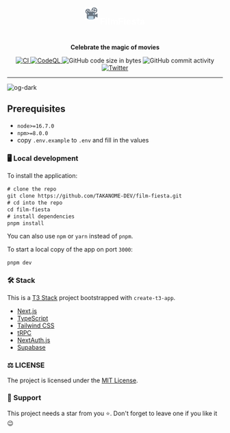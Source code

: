 <div align="center">
  <h2 style="display:flex;justify-content:center;color:white;">
    <img src="./public/film-fiesta.png" alt="FilmFiesta Logo" width="30px" height="30px" />
    <p style="margin-left:5px;">FilmFiesta</p>
  </h2>
  <strong>Celebrate the magic of movies</strong>
</div>
<p align="center">
  <a href="https://github.com/takanome-dev/film-fiesta/actions/workflows/ci.yml">
    <img src="https://github.com/takanome-dev/film-fiesta/actions/workflows/dev.yml/badge.svg" alt="CI" style="max-width: 100%;">
  </a>
  <a href="https://github.com/takanome-dev/film-fiesta/actions/workflows/codeql-analysis.yml">
    <img src="https://github.com/takanome-dev/film-fiesta/actions/workflows/codeql-analysis.yml/badge.svg" alt="CodeQL" style="max-width: 100%;">
  </a>
  <img src=
  <img src="https://img.shields.io/github/languages/code-size/takanome-dev/film-fiesta" alt="GitHub code size in bytes">
  <img src="https://img.shields.io/github/commit-activity/w/takanome-dev/film-fiesta" alt="GitHub commit activity">
  <a href="https://twitter.com/takanome_dev">
    <img src="https://img.shields.io/twitter/follow/takanome_dev?label=Follow&style=social" alt="Twitter">
  </a>
</p>

---

![og-dark](https://user-images.githubusercontent.com/79809121/224662523-1206dd14-bcde-45d4-973d-7b4718a251ed.png)

## Prerequisites

- `node>=16.7.0`
- `npm>=8.0.0`
- copy `.env.example` to `.env` and fill in the values

### 🖥️ Local development

To install the application:

```shell
# clone the repo
git clone https://github.com/TAKANOME-DEV/film-fiesta.git
# cd into the repo
cd film-fiesta
# install dependencies
pnpm install
```

You can also use `npm` or `yarn` instead of `pnpm`.

To start a local copy of the app on port `3000`:

```shell
pnpm dev
```

### 🛠 Stack

This is a [T3 Stack](https://create.t3.gg/) project bootstrapped with `create-t3-app`.

- [Next.js](https://nextjs.org/)
- [TypeScript](https://www.typescriptlang.org/)
- [Tailwind CSS](https://tailwindcss.com/)
- [tRPC](https://trpc.io/)
- [NextAuth.js](https://next-auth.js.org/)
- [Supabase](https://supabase.io/)

### :balance_scale: LICENSE

The project is licensed under the [MIT License](LICENSE).

### :pray: Support

This project needs a star from you ⭐. Don't forget to leave one if you like it :wink:
